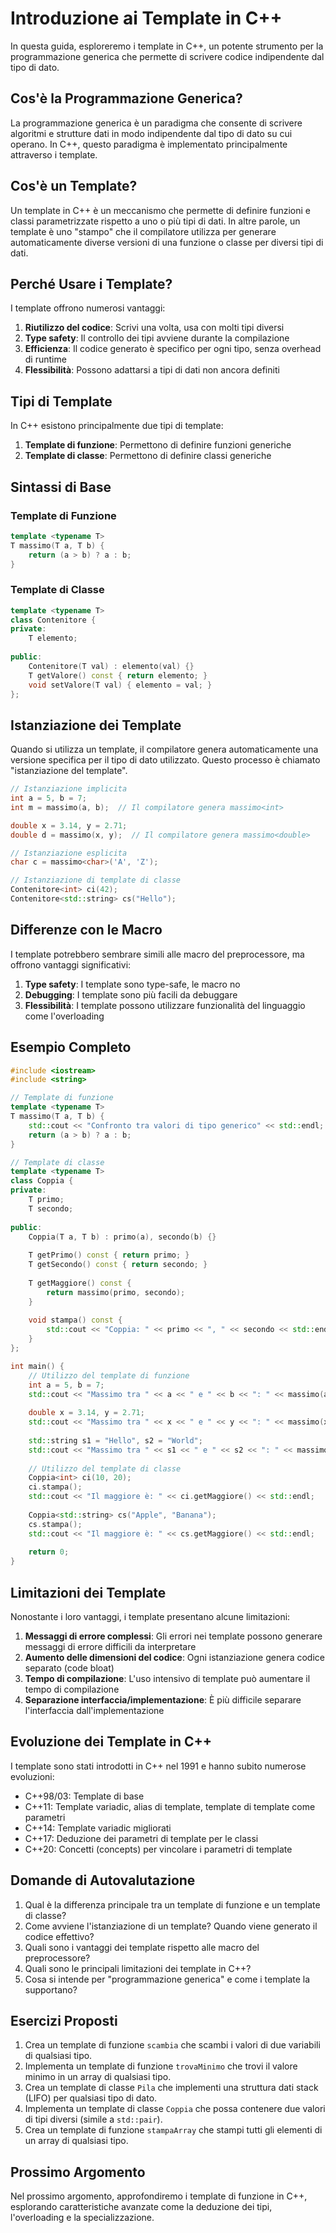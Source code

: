 # Introduzione ai Template in C++

In questa guida, esploreremo i template in C++, un potente strumento per la programmazione generica che permette di scrivere codice indipendente dal tipo di dato.

## Cos'è la Programmazione Generica?

La programmazione generica è un paradigma che consente di scrivere algoritmi e strutture dati in modo indipendente dal tipo di dato su cui operano. In C++, questo paradigma è implementato principalmente attraverso i template.

## Cos'è un Template?

Un template in C++ è un meccanismo che permette di definire funzioni e classi parametrizzate rispetto a uno o più tipi di dati. In altre parole, un template è uno "stampo" che il compilatore utilizza per generare automaticamente diverse versioni di una funzione o classe per diversi tipi di dati.

## Perché Usare i Template?

I template offrono numerosi vantaggi:

1. **Riutilizzo del codice**: Scrivi una volta, usa con molti tipi diversi
2. **Type safety**: Il controllo dei tipi avviene durante la compilazione
3. **Efficienza**: Il codice generato è specifico per ogni tipo, senza overhead di runtime
4. **Flessibilità**: Possono adattarsi a tipi di dati non ancora definiti

## Tipi di Template

In C++ esistono principalmente due tipi di template:

1. **Template di funzione**: Permettono di definire funzioni generiche
2. **Template di classe**: Permettono di definire classi generiche

## Sintassi di Base

### Template di Funzione

```cpp
template <typename T>
T massimo(T a, T b) {
    return (a > b) ? a : b;
}
```

### Template di Classe

```cpp
template <typename T>
class Contenitore {
private:
    T elemento;
    
public:
    Contenitore(T val) : elemento(val) {}
    T getValore() const { return elemento; }
    void setValore(T val) { elemento = val; }
};
```

## Istanziazione dei Template

Quando si utilizza un template, il compilatore genera automaticamente una versione specifica per il tipo di dato utilizzato. Questo processo è chiamato "istanziazione del template".

```cpp
// Istanziazione implicita
int a = 5, b = 7;
int m = massimo(a, b);  // Il compilatore genera massimo<int>

double x = 3.14, y = 2.71;
double d = massimo(x, y);  // Il compilatore genera massimo<double>

// Istanziazione esplicita
char c = massimo<char>('A', 'Z');

// Istanziazione di template di classe
Contenitore<int> ci(42);
Contenitore<std::string> cs("Hello");
```

## Differenze con le Macro

I template potrebbero sembrare simili alle macro del preprocessore, ma offrono vantaggi significativi:

1. **Type safety**: I template sono type-safe, le macro no
2. **Debugging**: I template sono più facili da debuggare
3. **Flessibilità**: I template possono utilizzare funzionalità del linguaggio come l'overloading

## Esempio Completo

```cpp
#include <iostream>
#include <string>

// Template di funzione
template <typename T>
T massimo(T a, T b) {
    std::cout << "Confronto tra valori di tipo generico" << std::endl;
    return (a > b) ? a : b;
}

// Template di classe
template <typename T>
class Coppia {
private:
    T primo;
    T secondo;
    
public:
    Coppia(T a, T b) : primo(a), secondo(b) {}
    
    T getPrimo() const { return primo; }
    T getSecondo() const { return secondo; }
    
    T getMaggiore() const {
        return massimo(primo, secondo);
    }
    
    void stampa() const {
        std::cout << "Coppia: " << primo << ", " << secondo << std::endl;
    }
};

int main() {
    // Utilizzo del template di funzione
    int a = 5, b = 7;
    std::cout << "Massimo tra " << a << " e " << b << ": " << massimo(a, b) << std::endl;
    
    double x = 3.14, y = 2.71;
    std::cout << "Massimo tra " << x << " e " << y << ": " << massimo(x, y) << std::endl;
    
    std::string s1 = "Hello", s2 = "World";
    std::cout << "Massimo tra " << s1 << " e " << s2 << ": " << massimo(s1, s2) << std::endl;
    
    // Utilizzo del template di classe
    Coppia<int> ci(10, 20);
    ci.stampa();
    std::cout << "Il maggiore è: " << ci.getMaggiore() << std::endl;
    
    Coppia<std::string> cs("Apple", "Banana");
    cs.stampa();
    std::cout << "Il maggiore è: " << cs.getMaggiore() << std::endl;
    
    return 0;
}
```

## Limitazioni dei Template

Nonostante i loro vantaggi, i template presentano alcune limitazioni:

1. **Messaggi di errore complessi**: Gli errori nei template possono generare messaggi di errore difficili da interpretare
2. **Aumento delle dimensioni del codice**: Ogni istanziazione genera codice separato (code bloat)
3. **Tempo di compilazione**: L'uso intensivo di template può aumentare il tempo di compilazione
4. **Separazione interfaccia/implementazione**: È più difficile separare l'interfaccia dall'implementazione

## Evoluzione dei Template in C++

I template sono stati introdotti in C++ nel 1991 e hanno subito numerose evoluzioni:

- C++98/03: Template di base
- C++11: Template variadic, alias di template, template di template come parametri
- C++14: Template variadic migliorati
- C++17: Deduzione dei parametri di template per le classi
- C++20: Concetti (concepts) per vincolare i parametri di template

## Domande di Autovalutazione

1. Qual è la differenza principale tra un template di funzione e un template di classe?
2. Come avviene l'istanziazione di un template? Quando viene generato il codice effettivo?
3. Quali sono i vantaggi dei template rispetto alle macro del preprocessore?
4. Quali sono le principali limitazioni dei template in C++?
5. Cosa si intende per "programmazione generica" e come i template la supportano?

## Esercizi Proposti

1. Crea un template di funzione `scambia` che scambi i valori di due variabili di qualsiasi tipo.
2. Implementa un template di funzione `trovaMinimo` che trovi il valore minimo in un array di qualsiasi tipo.
3. Crea un template di classe `Pila` che implementi una struttura dati stack (LIFO) per qualsiasi tipo di dato.
4. Implementa un template di classe `Coppia` che possa contenere due valori di tipi diversi (simile a `std::pair`).
5. Crea un template di funzione `stampaArray` che stampi tutti gli elementi di un array di qualsiasi tipo.

## Prossimo Argomento

Nel prossimo argomento, approfondiremo i template di funzione in C++, esplorando caratteristiche avanzate come la deduzione dei tipi, l'overloading e la specializzazione.
